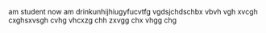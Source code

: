 am student now am drinkunhijhiugyfucvtfg vgdsjchdschbx vbvh vgh xvcgh cxghsxvsgh cvhg  vhcxzg chh zxvgg chx vhgg chg